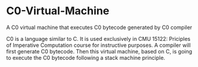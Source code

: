 # C0-Virtual-Machine
A C0 virtual machine that executes C0 bytecode generated by C0 compiler 

C0 is a language similar to C. It is used exclusively in CMU 15122: Priciples of Imperative Computation course for instructive purposes. 
A compiler will first generate C0 bytecode. Then this virtual machine, based on C, is going to execute the C0 bytecode following a stack machine principle. 
